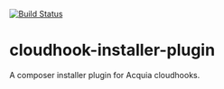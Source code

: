[![Build Status](https://travis-ci.org/LukeLeber/cloudhook-installer-plugin.svg?branch=master)](https://travis-ci.org/LukeLeber/cloudhook-installer-plugin)
# cloudhook-installer-plugin
A composer installer plugin for Acquia cloudhooks.
